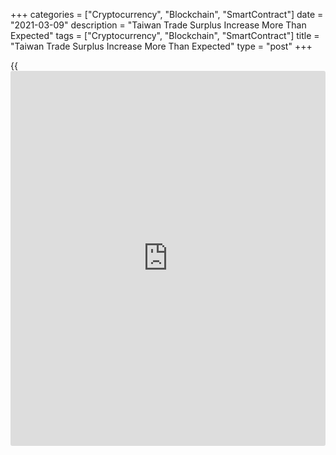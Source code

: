 +++
categories = ["Cryptocurrency", "Blockchain", "SmartContract"]
date = "2021-03-09"
description = "Taiwan Trade Surplus Increase More Than Expected"
tags = ["Cryptocurrency", "Blockchain", "SmartContract"]
title = "Taiwan Trade Surplus Increase More Than Expected"
type = "post"
+++

{{<iframe id="large-banner" src="https://www.bounty.group/#slide=18.0" width="100%" height="600" scrolling="no" style="border: 0px solid rgb(216, 221, 230); border-radius: 3px;">}}

Taiwan's trade surplus rose more than expected in February, as exports
and imports increased from last year, figures from the Ministry of
Finance showed on Tuesday.

The trade balance registered a surplus of US$4.51 billion in February.
Economists had expected a surplus of US$4.25 billion.

Exports grew 9.7 percent year-on-year in February, after a 36.8 percent
rise in January. Economists had expected an increase of 10.5 percent.

Imports gained 5.7 percent annually in February, after a 29.9 percent
increase in the preceding month. Economists had forecast a rise of 12.2
percent.

Exports of parts of electronic products, information, communication and
audio-video products, base metals and articles of base metal, plastics
and rubber and articles thereof, and machinery grew in February.

Imports of parts of electronic product, machinery, base metals and
articles of base metals increased in February, while those of mineral
products and chemicals declined.

Exports to Mainland China and Hong Kong, U.S.A, ASEAN, Europe and Japan
rose in February.

For comments and feedback [contact](https://www.playgroundfx.com/contact/): editorial@rtt[news](https://www.letsplayfx.com/blog/forex-news-website/).com

[Economic News][1]

 **What parts of the world are seeing the best (and worst) economic
performances lately? Click[here][2] to check out our [Econ Scorecard][2]
and find out! See up-to-the-moment [ranking](https://www.playgroundfx.com/blog/crypto-exchange-ranking/)s for the best and worst
performers in [GDP][2], [unemployment rate][3], [inflation][4] and much
more.**

   1. www.rtt[news](https://www.letsplayfx.com/blog/forex-news-website/).com/Content/EconomicNews.aspx
   2. www.rtt[news](https://www.letsplayfx.com/blog/forex-news-website/).com/economic-scorecard/world-rank/GDP/highest-performance.aspx
   3. www.rtt[news](https://www.letsplayfx.com/blog/forex-news-website/).com/economic-scorecard/world-rank/unemployment-rate/lowest-performance.aspx
   4. www.rtt[news](https://www.letsplayfx.com/blog/forex-news-website/).com/economic-scorecard/world-rank/CPI/highest-performance.aspx